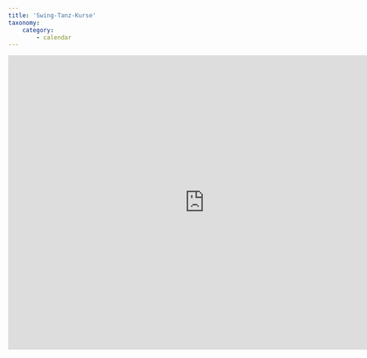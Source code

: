 ```yaml
---
title: 'Swing-Tanz-Kurse'
taxonomy:
    category:
        - calendar
---
```


<iframe src="https://calendar.google.com/calendar/embed?height=600&amp;wkst=2&amp;bgcolor=%23ffffff&amp;ctz=Europe%2FBerlin&amp;src=bTluYmRrZGNnNmlxajI2aWJyanBiZnJmNWdAZ3JvdXAuY2FsZW5kYXIuZ29vZ2xlLmNvbQ&amp;src=Z3FyZWIwM2ZuanU1ZmxsbWpwbzU3cmVrZnNAZ3JvdXAuY2FsZW5kYXIuZ29vZ2xlLmNvbQ&amp;src=bGdkN2dyNzV1am9saTNsa3YyZ2xoZjBiZThAZ3JvdXAuY2FsZW5kYXIuZ29vZ2xlLmNvbQ&amp;src=NjA0aTludjJicTJ1ajEzN2pwM2piMWFkbm9AZ3JvdXAuY2FsZW5kYXIuZ29vZ2xlLmNvbQ&amp;src=ZXU4c201MmZrM3UxajNpdDdzcDc4aWFpMW9AZ3JvdXAuY2FsZW5kYXIuZ29vZ2xlLmNvbQ&amp;src=ZXNuMzN0dm9wN2RqYnZwOGE4Z252N29pZ2dAZ3JvdXAuY2FsZW5kYXIuZ29vZ2xlLmNvbQ&amp;src=Z3JhMzBmYmxqbGUwamttbGlnN3ZoaDZhNTBAZ3JvdXAuY2FsZW5kYXIuZ29vZ2xlLmNvbQ&amp;color=%23E67C73&amp;showPrint=0&amp;showTz=0&amp;title=RheinMain%20Classes%20Time" style="border-width:0" width="800" height="600" frameborder="0" scrolling="no"></iframe>